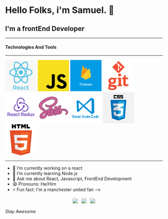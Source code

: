 # Hello Folks, i'm Samuel.  👋

## I'm a frontEnd Developer

---
#### Technologies And Tools
---






<img src="https://github.com/oluSammy/oluSammy/blob/master/img/react-log.png?raw=true"
     alt="Markdown Monster icon" width="100" height="100" />
<img src="https://github.com/oluSammy/oluSammy/blob/master/img/js.png?raw=true"
     alt="Markdown Monster icon" width="100" height="100"  />
<img src="https://github.com/oluSammy/oluSammy/blob/master/img/firebase%20logo.png?raw=true"
     alt="Markdown Monster icon" width="100" height="100" />
<img src="https://github.com/oluSammy/oluSammy/blob/master/img/git%20logo-2.png?raw=true"
     alt="Markdown Monster icon" width="100" height="100" />
<img src="https://github.com/oluSammy/oluSammy/blob/master/img/react-redux.png?raw=true"
     alt="Markdown Monster icon" width="100" height="100" />
<img src="https://github.com/oluSammy/oluSammy/blob/master/img/sass%20logo.png?raw=true"
     alt="Markdown Monster icon" width="100" height="100" />
<img src="https://github.com/oluSammy/oluSammy/blob/master/img/vs%20code.png?raw=true"
     alt="Markdown Monster icon" width="100" height="100" />
<img src="https://github.com/oluSammy/oluSammy/blob/master/img/css%20logo-2.png?raw=true"
     alt="Markdown Monster icon" width="100" height="100" />
<img src="https://github.com/oluSammy/oluSammy/blob/master/img/html%20logo.png?raw=true"
     alt="Markdown Monster icon" width="100" height="100" />

___


- 🔭 I’m currently working on a react 
- 🌱 I’m currently learning Node.js
- 💬 Ask me about React, Javascript, FrontEnd Development
- 😄 Pronouns: He/Him
- ⚡ Fun fact: I'm a manchester united fan
-->

<p align='center'>
<a href="https://twitter.com/olusamayor"><img height="30" src="https://github.com/WaylonWalker/WaylonWalker/blob/main/icon/twitter.png?raw=true"></a>&nbsp;&nbsp;
<a href="https://www.instagram.com/samueldii"><img height="30" src="https://github.com/WaylonWalker/WaylonWalker/blob/main/icon/instagram.jpg?raw=true"></a>&nbsp;&nbsp;
<a href="www.linkedin.com/in/samuel-olumorin"><img height="30" src="https://github.com/WaylonWalker/WaylonWalker/blob/main/icon/linkedin.png?raw=true"></a>
</p

# *Stay Awesome*
